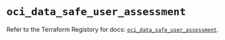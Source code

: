 # `oci_data_safe_user_assessment`

Refer to the Terraform Registory for docs: [`oci_data_safe_user_assessment`](https://registry.terraform.io/providers/oracle/oci/6.18.0/docs/resources/data_safe_user_assessment).
